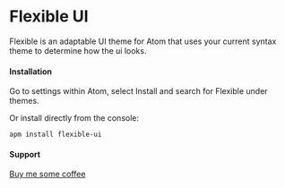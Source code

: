 # Flexible UI

Flexible is an adaptable UI theme for Atom that uses your current syntax theme to determine how the ui looks.

#### Installation
Go to settings within Atom, select Install and search for Flexible under themes.

Or install directly from the console:

`apm install flexible-ui`

#### Support
[Buy me some coffee](https://www.paypal.me/ChadDonohue/5)
